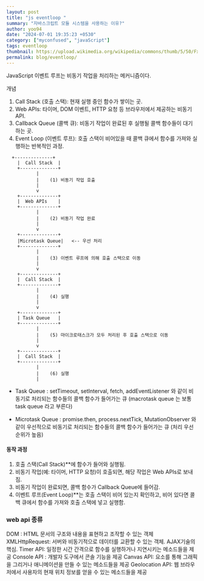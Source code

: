 ```yaml
---
layout: post
title: "js eventloop "
summary: "자바스크립트 모듈 시스템을 사용하는 이유?"
author: yoo94
date: "2024-07-01 19:35:23 +0530"
category: ["myconfused", "javaScript"]
tags: eventloop
thumbnail: https://upload.wikimedia.org/wikipedia/commons/thumb/5/50/Fxemoji_u2049.svg/255px-Fxemoji_u2049.svg.png
permalink: blog/eventloop/
---
```


JavaScript 이벤트 루프는 비동기 작업을 처리하는 메커니즘이다.

개념

1. Call Stack (호출 스택): 현재 실행 중인 함수가 쌓이는 곳.
2. Web APIs: 타이머, DOM 이벤트, HTTP 요청 등 브라우저에서 제공하는 비동기 API.
3. Callback Queue (콜백 큐): 비동기 작업이 완료된 후 실행될 콜백 함수들이 대기하는 곳.
4. Event Loop (이벤트 루프): 호출 스택이 비어있을 때 콜백 큐에서 함수를 가져와 실행하는 반복적인 과정.

```text
  +--------------+
    |  Call Stack  |
    +--------------+
           |
           |    (1) 비동기 작업 호출
           |
           v
    +--------------+
    |  Web APIs    |
    +--------------+
           |
           |    (2) 비동기 작업 완료
           |
           v
    +--------------+
    |Microtask Queue|   <-- 우선 처리
    +--------------+
           |
           |    (3) 이벤트 루프에 의해 호출 스택으로 이동
           |
           v
    +--------------+
    |  Call Stack  |
    +--------------+
           |
           |    (4) 실행
           |
           v
    +--------------+
    | Task Queue   |
    +--------------+
           |
           |    (5) 마이크로태스크가 모두 처리된 후 호출 스택으로 이동
           |
           v
    +--------------+
    |  Call Stack  |
    +--------------+
           |
           |    (6) 실행
           |
```

- Task Queue : setTimeout, setInterval, fetch, addEventListener 와 같이 비동기로 처리되는 함수들의 콜백 함수가 들어가는 큐
  (macrotask queue 는 보통 task queue 라고 부른다)

- Microtask Queue : promise.then, process.nextTick, MutationObserver 와 같이 우선적으로 비동기로 처리되는 함수들의 콜백 함수가 들어가는 큐
  (처리 우선순위가 높음)

#### 동작 과정

1. 호출 스택(Call Stack)\*\*에 함수가 들어와 실행됨.
2. 비동기 작업(예: 타이머, HTTP 요청)이 호출되면, 해당 작업은 Web APIs로 보내짐.
3. 비동기 작업이 완료되면, 콜백 함수가 Callback Queue에 들어감.
4. 이벤트 루프(Event Loop)\*\*는 호출 스택이 비어 있는지 확인하고, 비어 있다면 콜백 큐에서 함수를 가져와 호출 스택에 넣고 실행함.

### web api 종류

DOM : HTML 문서의 구조와 내용을 표현하고 조작할 수 있는 객체
XMLHttpRequest: 서버와 비동기적으로 데이터를 교환할 수 있는 객체. AJAX기술의 핵심.
Timer API: 일정한 시간 간격으로 함수를 실행하거나 지연시키는 메소드들을 제공
Console API : 개발자 도구에서 콘솔 기능을 제공
Canvas API: <canvas> 요소를 통해 그래픽을 그리거나 애니메이션을 만들 수 있는 메소드들을 제공
Geolocation API: 웹 브라우저에서 사용자의 현재 위치 정보를 얻을 수 있는 메소드들을 제공
